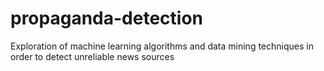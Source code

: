 # propaganda-detection
Exploration of machine learning algorithms and data mining techniques in order to detect unreliable news sources
